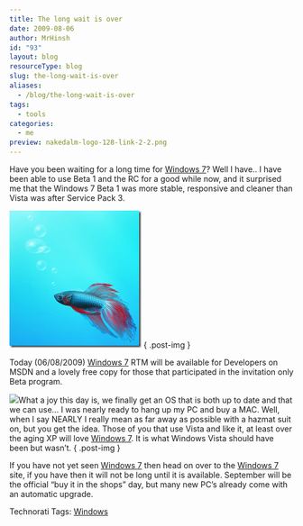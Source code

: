 ```yaml
---
title: The long wait is over
date: 2009-08-06
author: MrHinsh
id: "93"
layout: blog
resourceType: blog
slug: the-long-wait-is-over
aliases:
  - /blog/the-long-wait-is-over
tags:
  - tools
categories:
  - me
preview: nakedalm-logo-128-link-2-2.png
---
```


Have you been waiting for a long time for [Windows 7](http://www.microsoft.com/windows/windows-7/)? Well I have.. I have been able to use Beta 1 and the RC for a good while now, and it surprised me that the Windows 7 Beta 1 was more stable, responsive and cleaner than Vista was after Service Pack 3.

[![image](images/afdc55547e00_C28F-image_thumb-1-1.png)](http://blog.hinshelwood.com/files/2011/05/GWB-WindowsLiveWriter-afdc55547e00_C28F-image_2.png)
{ .post-img }

Today (06/08/2009) [Windows 7](http://www.microsoft.com/windows/windows-7/) RTM will be available for Developers on MSDN and a lovely free copy for those that participated in the invitation only Beta program.

![](images/hazmat.jpg)What a joy this day is, we finally get an OS that is both up to date and that we can use… I was nearly ready to hang up my PC and buy a MAC. Well, when I say NEARLY I really mean as far away as possible with a hazmat suit on, but you get the idea. Those of you that use Vista and like it, at least over the aging XP will love [Windows 7](http://www.microsoft.com/windows/windows-7/). It is what Windows Vista should have been but wasn’t.
{ .post-img }

If you have not yet seen [Windows 7](http://www.microsoft.com/windows/windows-7/) then head on over to the [Windows 7](http://www.microsoft.com/windows/windows-7/) site, if you have then it will not be long until it is available. September will be the official “buy it in the shops” day, but many new PC’s already come with an automatic upgrade.

Technorati Tags: [Windows](http://technorati.com/tags/Windows)
